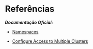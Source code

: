 # Referências

***Documentação Oficial:***

- [Namespaces](https://kubernetes.io/docs/concepts/overview/working-with-objects/namespaces/)

- [Configure Access to Multiple Clusters](https://kubernetes.io/docs/tasks/access-application-cluster/configure-access-multiple-clusters/)